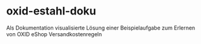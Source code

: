# oxid-estahl-doku
Als Dokumentation visualisierte Lösung einer Beispielaufgabe zum Erlernen von OXID eShop Versandkostenregeln 
